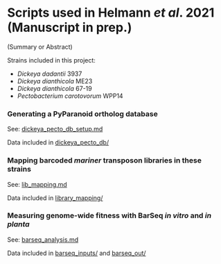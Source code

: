 # Scripts used in Helmann *et al*. 2021 (Manuscript in prep.)

(Summary or Abstract)

Strains included in this project:

- *Dickeya dadantii* 3937
- *Dickeya dianthicola* ME23
- *Dickeya dianthicola* 67-19
- *Pectobacterium carotovorum* WPP14

### Generating a PyParanoid ortholog database

See: [dickeya_pecto_db_setup.md](dickeya_pecto_db_setup.md)

Data included in [dickeya\_pecto\_db/](dickeya_pecto_db/)

### Mapping barcoded *mariner* transposon libraries in these strains

See: [lib_mapping.md](lib_mapping.md)

Data included in [library\_mapping/](library_mapping/)

### Measuring genome-wide fitness with BarSeq *in vitro* and *in planta*

See: [barseq_analysis.md](barseq_analysis.md)

Data included in [barseq\_inputs/](barseq\_inputs/) and [barseq_out/](barseq_out/)
